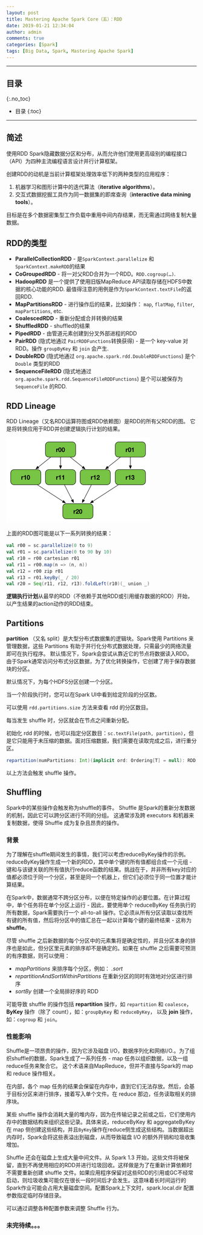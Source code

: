 ```yaml
---
layout: post
title: Mastering Apache Spark Core（五）：RDD
date: 2019-01-21 12:34:04
author: admin
comments: true
categories: [Spark]
tags: [Big Data, Spark, Mastering Apache Spark]
---
```




<!-- more -->

------

## 目录
{:.no_toc}

* 目录
{:toc}


------

## 简述

使用RDD Spark隐藏数据分区和分布，从而允许他们使用更高级别的编程接口（API）为四种主流编程语言设计并行计算框架。

创建RDD的动机是当前计算框架处理效率低下的两种类型的应用程序：

1. 机器学习和图形计算中的迭代算法（**iterative algorithms**）。
2. 交互式数据挖掘工具作为同一数据集的即席查询（**interactive data mining tools**）。

目标是在多个数据密集型工作负载中重用中间内存结果，而无需通过网络复制大量数据。



## RDD的类型

- **ParallelCollectionRDD** - 是`SparkContext.parallelize` 和 `SparkContext.makeRDD`的结果
- **CoGroupedRDD** - 将一对父RDD合并为一个RDD。`RDD.cogroup(…)`.
- **HadoopRDD** 是一个提供了使用旧版MapReduce API读取存储在HDFS中数据的核心功能的RDD. 最值得注意的用例是作为`SparkContext.textFile`的返回RDD.
- **MapPartitionsRDD** - 进行操作后的结果，比如操作： `map`, `flatMap`, `filter`, `mapPartitions`, etc.
- **CoalescedRDD** - 重新分配或合并转换的结果
- **ShuffledRDD** - shuffled的结果
- **PipedRDD** - 由管道元素创建到分叉外部进程的RDD
- **PairRDD** (隐式地通过 `PairRDDFunctions`转换获得) - 是一个 key-value 对RDD。操作 `groupByKey` 和 `join` 会产生.
- **DoubleRDD** (隐式地通过 `org.apache.spark.rdd.DoubleRDDFunctions`) 是个 `Double` 类型的RDD
- **SequenceFileRDD** (隐式地通过 `org.apache.spark.rdd.SequenceFileRDDFunctions`) 是个可以被保存为 `SequenceFile` 的RDD.

## RDD Lineage

RDD Lineage（又名RDD运算符图或RDD依赖图）是RDD的所有父RDD的图。 它是将转换应用于RDD并创建逻辑执行计划的结果。

[![](/images/posts/rdd-lineage.png)](/images/posts/rdd-lineage.png)

上面的RDD图可能是以下一系列转换的结果：

```scala
val r00 = sc.parallelize(0 to 9)
val r01 = sc.parallelize(0 to 90 by 10)
val r10 = r00 cartesian r01
val r11 = r00.map(n => (n, n))
val r12 = r00 zip r01
val r13 = r01.keyBy(_ / 20)
val r20 = Seq(r11, r12, r13).foldLeft(r10)(_ union _)
```

**逻辑执行计划**从最早的RDD（不依赖于其他RDD或引用缓存数据的RDD）开始，以产生结果的action动作的RDD结束。

## Partitions

**partition** （又名 split）是大型分布式数据集的逻辑块。Spark使用 Partitions 来管理数据，这些 Partitions 有助于并行化分布式数据处理，只需最少的网络流量即可在执行程序。
默认情况下，Spark会尝试从靠近它的节点将数据读入RDD。由于Spark通常访问分布式分区数据，为了优化转换操作，它创建了用于保存数据块的分区。

默认情况下，为每个HDFS分区创建一个分区。

当一个阶段执行时，您可以在Spark UI中看到给定阶段的分区数。

可以使用 `rdd.partitions.size` 方法来查看 rdd 的分区数目。

每当发生 shuffle 时，分区就会在节点之间重新分配。

初始化 rdd 的时候，也可以指定分区数目：`sc.textFile(path, partition)`，但是它只能用于未压缩的数据。面对压缩数据，我们需要在读取完成之后，进行重分区。

```scala
repartition(numPartitions: Int)(implicit ord: Ordering[T] = null): RDD[T]
```

以上方法会触发 shuffle 操作。

## Shuffling

Spark中的某些操作会触发称为shuffle的事件。 Shuffle 是Spark的重新分发数据的机制，因此它可以跨分区进行不同的分组。 这通常涉及跨 executors 和机器来复制数据，使得 Shuffle 成为复杂且昂贵的操作。

### 背景

为了理解在shuffle期间发生的事情，我们可以考虑reduceByKey操作的示例。reduceByKey操作生成一个新的RDD，其中单个键的所有值都组合成一个元组 - 键和与该键关联的所有值执行reduce函数的结果。挑战在于，并非所有key对应的值都必须位于同一个分区，甚至是同一个机器上，但它们必须位于同一位置才能计算结果。

在Spark中，数据通常不跨分区分布，以便在特定操作的必要位置。在计算过程中，单个任务将在单个分区上运行 - 因此，要使用单个 reduceByKey 任务执行的所有数据，Spark需要执行一个 all-to-all 操作。它必须从所有分区读取以查找所有键的所有值，然后将分区中的值汇总在一起以计算每个键的最终结果 - 这称为 **shuffle**。

尽管 shuffle 之后新数据的每个分区中的元素集将是确定性的，并且分区本身的排序也是如此，但分区里元素的排序却不是确定的。如果在 shuffle 之后需要可预测的有序数据，则可以使用：

- *mapPartitions* 来排序每个分区，例如： *.sort*
- *repartitionAndSortWithinPartitions* 在重新分区的同时有效地对分区进行排序
- *sortBy* 创建一个全局排好序的 RDD

可能导致 shuffle 的操作包括 **repartition** 操作，如 `repartition` 和 `coalesce`， **ByKey** 操作（除了 count），如：`groupByKey` 和 `reduceByKey`， 以及 **join** 操作，如：`cogroup` 和 `join`。

### 性能影响

Shuffle是一项昂贵的操作，因为它涉及磁盘 I/O，数据序列化和网络I/O.。为了组织shuffle的数据，Spark生成了一系列任务 - map 任务以组织数据，以及一组reduce任务来聚合它。 这个术语来自MapReduce，但并不直接与Spark的 map 和 reduce 操作相关。

在内部，各个 map 任务的结果会保留在内存中，直到它们无法存放。然后，会基于目标分区来进行排序，接着写入单个文件。在 reduce 那边，任务读取相关的排序块。

某些 shuffle 操作会消耗大量的堆内存，因为在传输记录之前或之后，它们使用内存中的数据结构来组织这些记录。具体来说，reduceByKey 和 aggregateByKey 在 map 侧创建这些结构，并且`ByKey`操作在reduce侧生成这些结构。当数据超出内存时，Spark会将这些表溢出到磁盘，从而导致磁盘 I/O 的额外开销和垃圾收集增加。

Shuffle 还会在磁盘上生成大量中间文件。从 Spark 1.3 开始，这些文件将被保留，直到不再使用相应的RDD并进行垃圾回收。这样做是为了在重新计算依赖时不需要重新创建 shuffle 文件。如果应用程序保留对这些RDD的引用或GC不经常启动，则垃圾收集可能仅在很长一段时间后才会发生。这意味着长时间运行的Spark作业可能会占用大量磁盘空间。配置Spark上下文时，spark.local.dir 配置参数指定临时存储目录。

可以通过调整各种配置参数来调整 Shuffle 行为。





### 未完待续。。。